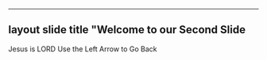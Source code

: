 --------------------
layout slide
title "Welcome to our Second Slide
------------------
Jesus is LORD
Use the Left Arrow to Go Back

